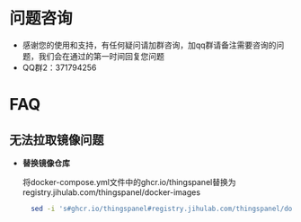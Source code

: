 # 问题咨询

- 感谢您的使用和支持，有任何疑问请加群咨询，加qq群请备注需要咨询的问题，我们会在通过的第一时间回复您问题
- QQ群2：371794256

# FAQ

## 无法拉取镜像问题

- **替换镜像仓库**
  
  将docker-compose.yml文件中的ghcr.io/thingspanel替换为registry.jihulab.com/thingspanel/docker-images
    ```bash
      sed -i 's#ghcr.io/thingspanel#registry.jihulab.com/thingspanel/docker-images#g' docker-compose.yml
    ```
